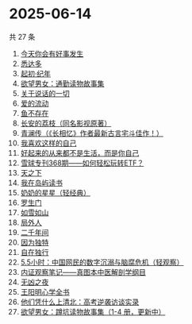 # 2025-06-14

共 27 条

<!-- BEGIN WEREAD -->
<!-- 最后更新时间 2025-06-14 13:16:50 +0800 -->
1. [今天你会有好事发生](https://weread.qq.com/web/bookDetail/804321f0813ab9fe2g010f74)
1. [悉达多](https://weread.qq.com/web/bookDetail/dac326e0813ab9fcbg014003)
1. [起初·纪年](https://weread.qq.com/web/bookDetail/dd6324f0813ab9f97g019a24)
1. [欲望男女：通勤读物故事集](https://weread.qq.com/web/bookDetail/2d832460813ab9fe2g01637a)
1. [关于说话的一切](https://weread.qq.com/web/bookDetail/10132d20813ab77a6g012034)
1. [爱的流动](https://weread.qq.com/web/bookDetail/ac532c10813aba023g01404d)
1. [鱼不存在](https://weread.qq.com/web/bookDetail/0af32760813ab798cg01135c)
1. [长安的荔枝（同名影视原著）](https://weread.qq.com/web/bookDetail/cc932860813ab67c2g014597)
1. [青澜传（《长相忆》作者最新古言宅斗佳作！）](https://weread.qq.com/web/bookDetail/b9c32090813ab9ff1g01965a)
1. [我喜欢这样的自己](https://weread.qq.com/web/bookDetail/13e32040813ab9f22g01547d)
1. [好起来的从来都不是生活，而是你自己](https://weread.qq.com/web/bookDetail/28032050813ab8649g016c07)
1. [雪球专刊368期——如何轻松玩转ETF？](https://weread.qq.com/web/bookDetail/95c32b30813aba085g017173)
1. [天之下](https://weread.qq.com/web/bookDetail/4de326a0721770aa4de95f4)
1. [我在岛屿读书](https://weread.qq.com/web/bookDetail/e5632100813ab8ea2g01327c)
1. [奶奶的星星（轻经典）](https://weread.qq.com/web/bookDetail/37b32230813ab9c1bg0186bf)
1. [罗生门](https://weread.qq.com/web/bookDetail/15b32760813ab9f9ag0103c2)
1. [如雪如山](https://weread.qq.com/web/bookDetail/b6232ea0729dc73eb62a3c2)
1. [局外人](https://weread.qq.com/web/bookDetail/1e8327a0813ab9f50g010600)
1. [二千年间](https://weread.qq.com/web/bookDetail/9ee32080813aba048g015683)
1. [因为独特](https://weread.qq.com/web/bookDetail/55e32900813ab9640g017ec0)
1. [自在独行](https://weread.qq.com/web/bookDetail/77f320d0813ab7d74g017e0e)
1. [5.5小时：中国网民的数字沉溺与脑腐危机（轻观察）](https://weread.qq.com/web/bookDetail/97a32ca0813ab9fa9g011104)
1. [内证观察笔记——真图本中医解剖学纲目](https://weread.qq.com/web/bookDetail/e7032f40813ab7c9cg0197a2)
1. [无凶之夜](https://weread.qq.com/web/bookDetail/1fb32f40813aba021g01336f)
1. [王阳明心学全书](https://weread.qq.com/web/bookDetail/6f9327205977586f9b409d6)
1. [他们凭什么上清北：高考逆袭访谈实录](https://weread.qq.com/web/bookDetail/19632920813aba03dg018bc6)
1. [欲望男女：蹲坑读物故事集（1-4 册，更新中）](https://weread.qq.com/web/bookDetail/849323e0813ab9f7fg011847)
<!-- END WEREAD -->